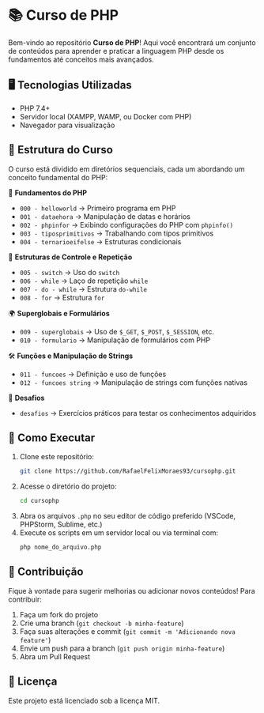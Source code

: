 # 📚 Curso de PHP

Bem-vindo ao repositório **Curso de PHP**! Aqui você encontrará um conjunto de conteúdos para aprender e praticar a linguagem PHP desde os fundamentos até conceitos mais avançados.

## 🖥️ Tecnologias Utilizadas

- PHP 7.4+
- Servidor local (XAMPP, WAMP, ou Docker com PHP)
- Navegador para visualização

## 📂 Estrutura do Curso

O curso está dividido em diretórios sequenciais, cada um abordando um conceito fundamental do PHP:

📌 **Fundamentos do PHP**
- `000 - helloworld` → Primeiro programa em PHP
- `001 - dataehora` → Manipulação de datas e horários
- `002 - phpinfor` → Exibindo configurações do PHP com `phpinfo()`
- `003 - tiposprimitivos` → Trabalhando com tipos primitivos
- `004 - ternarioeifelse` → Estruturas condicionais

🔄 **Estruturas de Controle e Repetição**
- `005 - switch` → Uso do `switch`
- `006 - while` → Laço de repetição `while`
- `007 - do - while` → Estrutura `do-while`
- `008 - for` → Estrutura `for`

🌍 **Superglobais e Formulários**
- `009 - superglobais` → Uso de `$_GET`, `$_POST`, `$_SESSION`, etc.
- `010 - formulario` → Manipulação de formulários com PHP

🛠 **Funções e Manipulação de Strings**
- `011 - funcoes` → Definição e uso de funções
- `012 - funcoes string` → Manipulação de strings com funções nativas

🎯 **Desafios**
- `desafios` → Exercícios práticos para testar os conhecimentos adquiridos

## 🚀 Como Executar

1. Clone este repositório:
   ```bash
   git clone https://github.com/RafaelFelixMoraes93/cursophp.git
   ```
2. Acesse o diretório do projeto:
   ```bash
   cd cursophp
   ```
3. Abra os arquivos `.php` no seu editor de código preferido (VSCode, PHPStorm, Sublime, etc.)
4. Execute os scripts em um servidor local ou via terminal com:
   ```bash
   php nome_do_arquivo.php
   ```

## 🤝 Contribuição

Fique à vontade para sugerir melhorias ou adicionar novos conteúdos! Para contribuir:
1. Faça um fork do projeto
2. Crie uma branch (`git checkout -b minha-feature`)
3. Faça suas alterações e commit (`git commit -m 'Adicionando nova feature'`)
4. Envie um push para a branch (`git push origin minha-feature`)
5. Abra um Pull Request

## 📄 Licença

Este projeto está licenciado sob a licença MIT.
